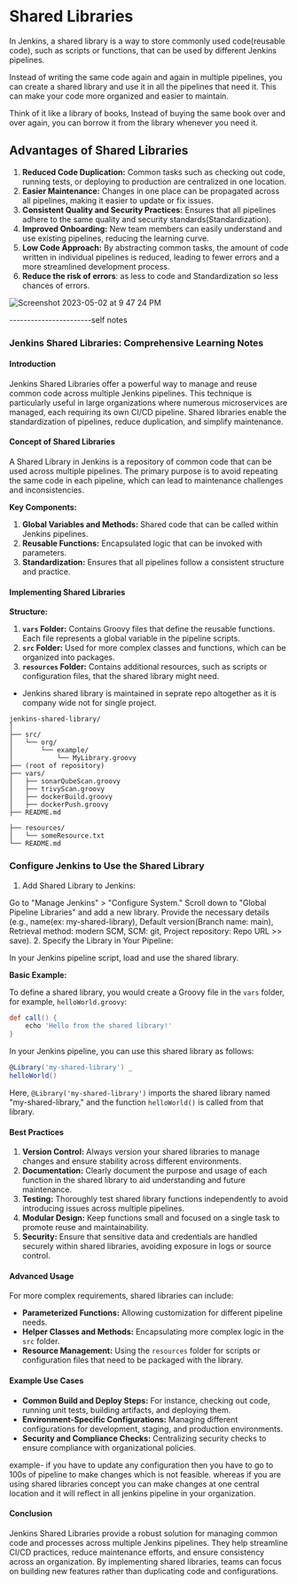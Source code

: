 # Shared Libraries

In Jenkins, a shared library is a way to store commonly used code(reusable code), such as scripts or functions, that can be used by different 
Jenkins pipelines. 

Instead of writing the same code again and again in multiple pipelines, you can create a shared library and use it in all the pipelines
that need it. This can make your code more organized and easier to maintain. 

Think of it like a library of books, Instead of buying the same book over and over again, you can borrow it from the library whenever you need it.

## Advantages of Shared Libraries

1. **Reduced Code Duplication:** Common tasks such as checking out code, running tests, or deploying to production are centralized in one location.
2. **Easier Maintenance:** Changes in one place can be propagated across all pipelines, making it easier to update or fix issues.
3. **Consistent Quality and Security Practices:** Ensures that all pipelines adhere to the same quality and security standards(Standardization).
4. **Improved Onboarding:** New team members can easily understand and use existing pipelines, reducing the learning curve.
5. **Low Code Approach:** By abstracting common tasks, the amount of code written in individual pipelines is reduced, leading to fewer errors and a more streamlined development process.
6. **Reduce the risk of errors**: as less to code and Standardization so less chances of errors.

![Screenshot 2023-05-02 at 9 47 24 PM](https://user-images.githubusercontent.com/43399466/235724851-90a5cad6-ac0d-428b-9944-93fffea55180.png)

-----------------------self notes

### Jenkins Shared Libraries: Comprehensive Learning Notes

#### Introduction
Jenkins Shared Libraries offer a powerful way to manage and reuse common code across multiple Jenkins pipelines. This technique is particularly useful in large organizations where numerous microservices are managed, each requiring its own CI/CD pipeline. Shared libraries enable the standardization of pipelines, reduce duplication, and simplify maintenance.

#### Concept of Shared Libraries
A Shared Library in Jenkins is a repository of common code that can be used across multiple pipelines. The primary purpose is to avoid repeating the same code in each pipeline, which can lead to maintenance challenges and inconsistencies.

**Key Components:**
1. **Global Variables and Methods:** Shared code that can be called within Jenkins pipelines.
2. **Reusable Functions:** Encapsulated logic that can be invoked with parameters.
3. **Standardization:** Ensures that all pipelines follow a consistent structure and practice.


#### Implementing Shared Libraries

**Structure:**
1. **`vars` Folder:** Contains Groovy files that define the reusable functions. Each file represents a global variable in the pipeline scripts.
2. **`src` Folder:** Used for more complex classes and functions, which can be organized into packages.
3. **`resources` Folder:** Contains additional resources, such as scripts or configuration files, that the shared library might need.<br/>


- Jenkins shared library is maintained in seprate repo altogether as it is company wide not for single project.
```
jenkins-shared-library/
│
├── src/
│   └── org/
│       └── example/
│           └── MyLibrary.groovy
├── (root of repository)
├── vars/
│   ├── sonarQubeScan.groovy
│   ├── trivyScan.groovy
│   ├── dockerBuild.groovy
│   ├── dockerPush.groovy
├── README.md

├── resources/
│   └── someResource.txt
└── README.md
```
### Configure Jenkins to Use the Shared Library
1. Add Shared Library to Jenkins:

Go to "Manage Jenkins" > "Configure System."
Scroll down to "Global Pipeline Libraries" and add a new library.
Provide the necessary details (e.g., name(ex: my-shared-library), Default version(Branch name: main), Retrieval method: modern SCM, SCM: git, Project repository: Repo URL >> save).
2. Specify the Library in Your Pipeline:

In your Jenkins pipeline script, load and use the shared library.

**Basic Example:**

To define a shared library, you would create a Groovy file in the `vars` folder, for example, `helloWorld.groovy`:

```groovy
def call() {
    echo 'Hello from the shared library!'
}
```

In your Jenkins pipeline, you can use this shared library as follows:

```groovy
@Library('my-shared-library') _
helloWorld()
```

Here, `@Library('my-shared-library')` imports the shared library named "my-shared-library," and the function `helloWorld()` is called from that library.

#### Best Practices
1. **Version Control:** Always version your shared libraries to manage changes and ensure stability across different environments.
2. **Documentation:** Clearly document the purpose and usage of each function in the shared library to aid understanding and future maintenance.
3. **Testing:** Thoroughly test shared library functions independently to avoid introducing issues across multiple pipelines.
4. **Modular Design:** Keep functions small and focused on a single task to promote reuse and maintainability.
5. **Security:** Ensure that sensitive data and credentials are handled securely within shared libraries, avoiding exposure in logs or source control.

#### Advanced Usage
For more complex requirements, shared libraries can include:
- **Parameterized Functions:** Allowing customization for different pipeline needs.
- **Helper Classes and Methods:** Encapsulating more complex logic in the `src` folder.
- **Resource Management:** Using the `resources` folder for scripts or configuration files that need to be packaged with the library.

#### Example Use Cases
- **Common Build and Deploy Steps:** For instance, checking out code, running unit tests, building artifacts, and deploying them.
- **Environment-Specific Configurations:** Managing different configurations for development, staging, and production environments.
- **Security and Compliance Checks:** Centralizing security checks to ensure compliance with organizational policies.<br/>

example- if you have to update any configuration then you have to go to 100s of pipeline to make changes which is not feasible. whereas if you are using shared libraries concept you can make changes at one central location and it will reflect in all jenkins pipeline in your organization.

#### Conclusion
Jenkins Shared Libraries provide a robust solution for managing common code and processes across multiple Jenkins pipelines. They help streamline CI/CD practices, reduce maintenance efforts, and ensure consistency across an organization. By implementing shared libraries, teams can focus on building new features rather than duplicating code and configurations.
